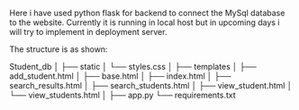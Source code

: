 Here i have used python flask for backend to connect the MySql database to the website.
Currently it is running in local host but in upcoming days i will try to implement in deployment server.

The structure is as shown:

Student_db
│
├── static
│   └── styles.css
│
├── templates
│   ├── add_student.html
│   ├── base.html
│   ├── index.html
│   ├── search_results.html
│   ├── search_students.html
│   ├── view_student.html
│   └── view_students.html
│
├── app.py
└── requirements.txt

